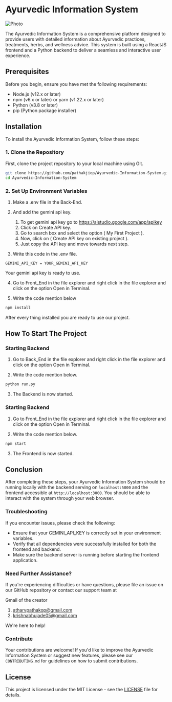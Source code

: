 # Ayurvedic Information System

![Photo](https://github.com/pathakjiop/Ayurvedic-Information-System/assets/149372274/1ba81d70-826d-491d-9265-d8108e823e59)

The Ayurvedic Information System is a comprehensive platform designed to provide users with detailed information about Ayurvedic practices, treatments, herbs, and wellness advice. This system is built using a ReactJS frontend and a Python backend to deliver a seamless and interactive user experience.

## Prerequisites

Before you begin, ensure you have met the following requirements:
- Node.js (v12.x or later)
- npm (v6.x or later) or yarn (v1.22.x or later)
- Python (v3.8 or later)
- pip (Python package installer)

## Installation

To install the Ayurvedic Information System, follow these steps:


### 1. Clone the Repository

First, clone the project repository to your local machine using Git.

```bash
git clone https://github.com/pathakjiop/Ayurvedic-Information-System.git
cd Ayurvedic-Information-System
```


### 2. Set Up Environment Variables

 1. Make a .env file in the Back-End.

 2. And add the gemini api key.
      1. To get gemini api key go to https://aistudio.google.com/app/apikey
      2. Click on Create API key.
      3. Go to search box and select the option ( My First Project ).
      4. Now, click on ( Create API key on existing project ).
      5. Just copy the API key and move towards next step.

3. Write this code in the .env file.

  ```   
GEMINI_API_KEY = YOUR_GEMINI_API_KEY    
```

Your gemini api key is ready to use.

4. Go to Front_End in the file explorer and right click in the file explorer and click on the option Open in Terminal.

5. Write the code mention below

```bash
npm install 
```
After every thing installed you are ready to use our project.

## How To Start The Project

### Starting Backend

1.  Go to Back_End in the file explorer and right click in the file explorer and click on the option Open in Terminal.

2. Write the code mention below.

```bash
python run.py 
```

3. The Backend is now started.

### Starting Backend

1.  Go to Front_End in the file explorer and right click in the file explorer and click on the option Open in Terminal.

2. Write the code mention below.

```bash
npm start
```
3. The Frontend is now started.

## Conclusion

After completing these steps, your Ayurvedic Information System should be running locally with the backend serving on `localhost:5000` and the frontend accessible at `http://localhost:3000`. You should be able to interact with the system through your web browser.

### Troubleshooting

If you encounter issues, please check the following:

- Ensure that your GEMINI_API_KEY is correctly set in your environment variables.
- Verify that all dependencies were successfully installed for both the frontend and backend.
- Make sure the backend server is running before starting the frontend application.

### Need Further Assistance?

If you're experiencing difficulties or have questions, please file an issue on our GitHub repository or contact our support team at

Gmail of the creator

  1. atharvpathakop@gmail.com
  2. krishnabhujade05@gmail.com

We're here to help!

### Contribute

Your contributions are welcome! If you'd like to improve the Ayurvedic Information System or suggest new features, please see our `CONTRIBUTING.md` for guidelines on how to submit contributions.

## License
This project is licensed under the MIT License - see the [LICENSE](LICENSE) file for details.

